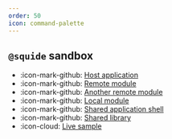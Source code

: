 ```yaml
---
order: 50
icon: command-palette
---
```


## `@squide` sandbox

- :icon-mark-github: [Host application](https://github.com/gsoft-inc/wl-squide/tree/main/sample/host)
- :icon-mark-github: [Remote module](https://github.com/gsoft-inc/wl-squide/tree/main/sample/remote-module)
- :icon-mark-github: [Another remote module](https://github.com/gsoft-inc/wl-squide/tree/main/sample/another-remote-module)
- :icon-mark-github: [Local module](https://github.com/gsoft-inc/wl-squide/tree/main/sample/local-module)
- :icon-mark-github: [Shared application shell](https://github.com/gsoft-inc/wl-squide/tree/main/sample/shell)
- :icon-mark-github: [Shared library](https://github.com/gsoft-inc/wl-squide/tree/main/sample/shared)
- :icon-cloud: [Live sample](https://squide-host.netlify.app/)
